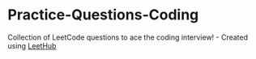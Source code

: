 # Practice-Questions-Coding
Collection of LeetCode questions to ace the coding interview! - Created using [LeetHub](https://github.com/QasimWani/LeetHub)
